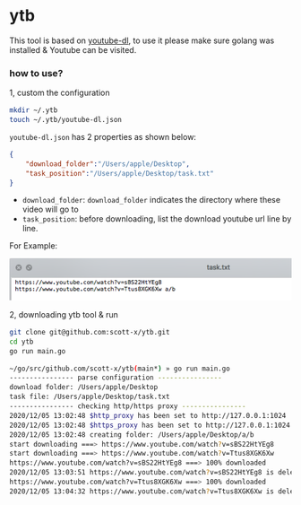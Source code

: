 # ytb

This tool is based on [youtube-dl](https://github.com/ytdl-org/youtube-dl), to use it please make sure golang was installed & Youtube can be visited.


### how to use?

1, custom the configuration

```bash
mkdir ~/.ytb
touch ~/.ytb/youtube-dl.json
```

`youtube-dl.json` has 2 properties as shown below:

```json
{
	"download_folder":"/Users/apple/Desktop", 
	"task_position":"/Users/apple/Desktop/task.txt" 
}
```

- `download_folder`: `download_folder` indicates the directory where these video will go to 
- `task_position`: before downloading, list the download youtube url line by line.


For Example:

![](./task.png)

2, downloading ytb tool & run

```bash
git clone git@github.com:scott-x/ytb.git
cd ytb
go run main.go
```

```bash
~/go/src/github.com/scott-x/ytb(main*) » go run main.go                                       apple@iMac-52
---------------- parse configuration ----------------
download folder: /Users/apple/Desktop
task file: /Users/apple/Desktop/task.txt
---------------- checking http/https proxy ----------------
2020/12/05 13:02:48 $http_proxy has been set to http://127.0.0.1:1024
2020/12/05 13:02:48 $https_proxy has been set to http://127.0.0.1:1024
2020/12/05 13:02:48 creating folder: /Users/apple/Desktop/a/b
start downloading ===> https://www.youtube.com/watch?v=sBS22HtYEg8
start downloading ===> https://www.youtube.com/watch?v=Ttus8XGK6Xw
https://www.youtube.com/watch?v=sBS22HtYEg8 ===> 100% downloaded
2020/12/05 13:03:51 https://www.youtube.com/watch?v=sBS22HtYEg8 is deleted from /Users/apple/Desktop/task.txt
https://www.youtube.com/watch?v=Ttus8XGK6Xw ===> 100% downloaded
2020/12/05 13:04:32 https://www.youtube.com/watch?v=Ttus8XGK6Xw is deleted from /Users/apple/Desktop/task.txt
```
